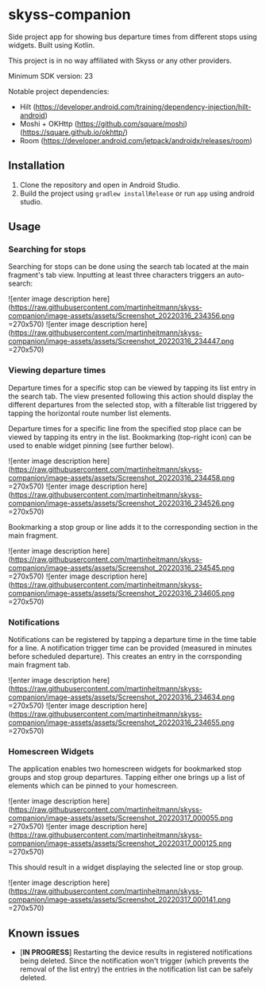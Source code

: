 
# skyss-companion

Side project app for showing bus departure times from different stops using widgets. Built using Kotlin.

This project is in no way affiliated with Skyss or any other providers.

Minimum SDK version: 23

Notable project dependencies:
* Hilt (https://developer.android.com/training/dependency-injection/hilt-android)
* Moshi + OKHttp (https://github.com/square/moshi) (https://square.github.io/okhttp/)
* Room (https://developer.android.com/jetpack/androidx/releases/room)

## Installation 
1. Clone the repository and open in Android Studio.
2. Build the project using `gradlew installRelease` or run `app` using android studio.

## Usage

### Searching for stops
Searching for stops can be done using the search tab located at the main fragment's tab view. Inputting at least three characters triggers an auto-search: 

![enter image description here](https://raw.githubusercontent.com/martinheitmann/skyss-companion/image-assets/assets/Screenshot_20220316_234356.png =270x570)      ![enter image description here](https://raw.githubusercontent.com/martinheitmann/skyss-companion/image-assets/assets/Screenshot_20220316_234447.png =270x570)   

### Viewing departure times
Departure times for a specific stop can be viewed by tapping its list entry in the search tab. The view presented following this action should display the different departures from the selected stop, with a filterable list triggered by tapping the horizontal route number list elements.
 
Departure times for a specific line from the specified stop place can be viewed by tapping its entry in the list. 
Bookmarking (top-right icon) can be used to enable widget pinning (see further below).

![enter image description here](https://raw.githubusercontent.com/martinheitmann/skyss-companion/image-assets/assets/Screenshot_20220316_234458.png =270x570)   ![enter image description here](https://raw.githubusercontent.com/martinheitmann/skyss-companion/image-assets/assets/Screenshot_20220316_234526.png =270x570)

Bookmarking a stop group or line adds it to the corresponding section in the main fragment. 

![enter image description here](https://raw.githubusercontent.com/martinheitmann/skyss-companion/image-assets/assets/Screenshot_20220316_234545.png =270x570) ![enter image description here](https://raw.githubusercontent.com/martinheitmann/skyss-companion/image-assets/assets/Screenshot_20220316_234605.png =270x570)

### Notifications

Notifications can be registered by tapping a departure time in the time table for a line. A notification trigger time can be provided (measured in minutes before scheduled departure). This creates an entry in the corrsponding main fragment tab.

![enter image description here](https://raw.githubusercontent.com/martinheitmann/skyss-companion/image-assets/assets/Screenshot_20220316_234634.png =270x570) ![enter image description here](https://raw.githubusercontent.com/martinheitmann/skyss-companion/image-assets/assets/Screenshot_20220316_234655.png =270x570)

### Homescreen Widgets

The application enables two homescreen widgets for bookmarked stop groups and stop group departures. Tapping either one brings up a list of elements which can be pinned to your homescreen.

![enter image description here](https://raw.githubusercontent.com/martinheitmann/skyss-companion/image-assets/assets/Screenshot_20220317_000055.png =270x570) ![enter image description here](https://raw.githubusercontent.com/martinheitmann/skyss-companion/image-assets/assets/Screenshot_20220317_000125.png =270x570)

This should result in a widget displaying the selected line or stop group. 

![enter image description here](https://raw.githubusercontent.com/martinheitmann/skyss-companion/image-assets/assets/Screenshot_20220317_000141.png =270x570)

## Known issues

* [__IN PROGRESS__] Restarting the device results in registered notifications being deleted. Since the notification won't trigger (which prevents the removal of the list entry) the entries in the notification list can be safely deleted. 

```
